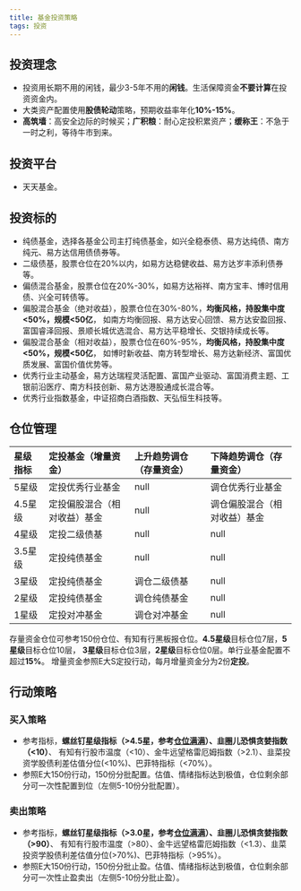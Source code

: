 ```yaml
---
title: 基金投资策略
tags: 投资
---
```


## 投资理念
 - 投资用长期不用的闲钱，最少3-5年不用的**闲钱**。生活保障资金**不要计算**在投资资金内。
 - 大类资产配置使用**股债轮动**策略，预期收益率年化**10%-15%**。
 - **高筑墙**：高安全边际的时候买；**广积粮**：耐心定投积累资产；**缓称王**：不急于一时之利，等待牛市到来。

## 投资平台
 - 天天基金。

## 投资标的
 - 纯债基金，选择各基金公司主打纯债基金，如兴全稳泰债、易方达纯债、南方纯元、易方达信用债债券等。
 - 二级债基，股票仓位在20%以内，如易方达稳健收益、易方达岁丰添利债券等。
 - 偏债混合基金，股票仓位在20%-30%，如易方达裕祥、南方宝丰、博时信用债、兴全可转债等。
 - 偏股混合基金（绝对收益），股票仓位在30%-80%，**均衡风格，持股集中度<50%，规模<50亿**，
如南方均衡回报、易方达安心回馈、易方达安盈回报、富国睿泽回报、景顺长城优选混合、易方达平稳增长、交银持续成长等。
 - 偏股混合基金（相对收益），股票仓位在60%-95%，**均衡风格，持股集中度<50%，规模<50亿**，
如博时新收益、南方转型增长、易方达新经济、富国优质发展、富国价值优势等。
 - 优秀行业主动基金，易方达瑞程灵活配置、富国产业驱动、富国消费主题、工银前沿医疗、南方科技创新、易方达港股通成长混合等。
 - 优秀行业指数基金，中证招商白酒指数、天弘恒生科技等。

## 仓位管理

| 星级指标 | 定投基金（增量资金） | 上升趋势调仓（存量资金） | 下降趋势调仓（存量资金） |
| :---- | :---- | :---- | :----|
| 5星级 | 定投优秀行业基金 | null | 调仓优秀行业基金 |
| 4.5星级 | 定投偏股混合（相对收益）基金 | null | 调仓偏股混合（相对收益）基金 |
| 4星级 | 定投二级债基 | null |	null |
| 3.5星级 | 定投纯债基金 | null | null |
| 3星级 | 定投纯债基金 | 调仓二级债基| null |
| 2星级	| 定投纯债基金 | 调仓纯债基金 | null |
| 1星级 | 定投对冲基金 | 调仓对冲基金 | null |

存量资金仓位可参考150份仓位、有知有行黑板报仓位。**4.5星级**目标仓位7层，**5星级**目标仓位10层，
**3星级**目标仓位3层，**2星级**目标仓位0层。单行业基金配置不超过**15%**。
增量资金参照E大S定投行动，每月增量资金分为2份**定投**。

## 行动策略

### 买入策略

 - 参考指标，**螺丝钉星级指标（>4.5星，参考[仓位满满](https://cwmm.cc/)）、韭圈儿恐惧贪婪指数（<10）**、
有知有行股市温度（<10）、金牛远望格雷厄姆指数（>2.1）、韭菜投资学股债利差估值分位(<10%)、巴菲特指标（<70%）。
 - 参照E大150份行动，150份分批配置。估值、情绪指标达到极值，仓位剩余部分可一次性配置到位（左侧5-10份分批配置）。

### 卖出策略

 - 参考指标，**螺丝钉星级指标（>3.0星，参考[仓位满满](https://cwmm.cc/)）、韭圈儿恐惧贪婪指数（>90）**、
有知有行股市温度（>80）、金牛远望格雷厄姆指数（<1.3）、韭菜投资学股债利差估值分位(>70%)、巴菲特指标（>95%）。
 - 参照E大150份行动，150份分批止盈。估值、情绪指标达到极值，仓位剩余部分可一次性止盈卖出（左侧5-10份分批止盈）。
